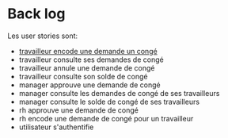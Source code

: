# Back log #

Les user stories sont:
- [travailleur encode une demande un congé](./3-1-employe-demande-conge.md)
- travailleur consulte ses demandes de congé
- travailleur annule une demande de congé
- travailleur consulte son solde de congé
- manager approuve une demande de congé
- manager consulte les demandes de congé de ses travailleurs
- manager consulte le solde de congé de ses travailleurs
- rh approuve une demande de congé
- rh encode une demande de congé pour un travailleur
- utilisateur s'authentifie

